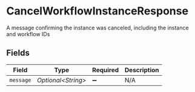 # CancelWorkflowInstanceResponse

A message confirming the instance was canceled, including the instance and workflow IDs


## Fields

| Field               | Type                | Required            | Description         |
| ------------------- | ------------------- | ------------------- | ------------------- |
| `message`           | *Optional\<String>* | :heavy_minus_sign:  | N/A                 |